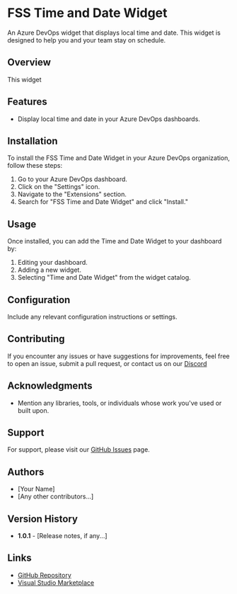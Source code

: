 # FSS Time and Date Widget

An Azure DevOps widget that displays local time and date. This widget is designed to help you and your team stay on schedule.

## Overview

This widget  

## Features

- Display local time and date in your Azure DevOps dashboards.

## Installation

To install the FSS Time and Date Widget in your Azure DevOps organization, follow these steps:

1. Go to your Azure DevOps dashboard.
2. Click on the "Settings" icon.
3. Navigate to the "Extensions" section.
4. Search for "FSS Time and Date Widget" and click "Install."

## Usage

Once installed, you can add the Time and Date Widget to your dashboard by:

1. Editing your dashboard.
2. Adding a new widget.
3. Selecting "Time and Date Widget" from the widget catalog.

## Configuration

Include any relevant configuration instructions or settings.

## Contributing

If you encounter any issues or have suggestions for improvements, feel free to open an issue, submit a pull request, or contact us on our [Discord](https://www.foxstudiosscratch.xyz/discord)

## Acknowledgments

- Mention any libraries, tools, or individuals whose work you've used or built upon.

## Support

For support, please visit our [GitHub Issues](https://github.com/fox-studios-scratch/FSS-timedate-extension/issues) page.

## Authors

- [Your Name]
- [Any other contributors...]

## Version History

- **1.0.1** - [Release notes, if any...]

## Links

- [GitHub Repository](https://github.com/fox-studios-scratch/FSS-timedate-extension)
- [Visual Studio Marketplace](https://marketplace.visualstudio.com/items?itemName=foxstudiosscratch.FSS-timedate-extension)

